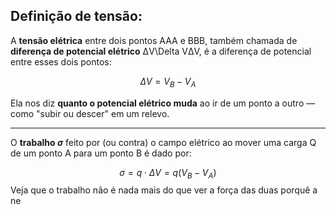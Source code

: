 
## Definição de tensão:

A **tensão elétrica** entre dois pontos AAA e BBB, também chamada de **diferença de potencial elétrico** ΔV\Delta VΔV, é a diferença de potencial entre esses dois pontos:

$$
\Delta V = V_B - V_A
$$

Ela nos diz **quanto o potencial elétrico muda** ao ir de um ponto a outro — como "subir ou descer" em um relevo.

---
O **trabalho $\sigma$** feito por (ou contra) o campo elétrico ao mover uma carga Q de um ponto A para um ponto B é dado por:

$$
\sigma = q \cdot \Delta V = q(V_B - V_A)
$$
Veja que o trabalho não é nada mais do que ver a força das duas porquê a ne